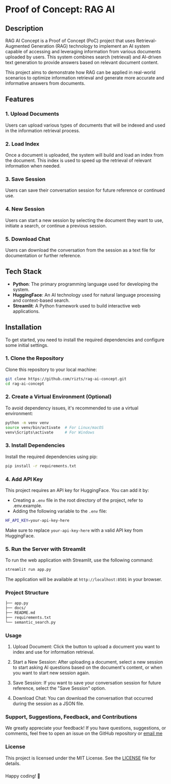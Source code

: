 # **Proof of Concept: RAG AI**

## Description
RAG AI Concept is a Proof of Concept (PoC) project that uses Retrieval-Augmented Generation (RAG) technology to implement an AI system capable of accessing and leveraging information from various documents uploaded by users. This system combines search (retrieval) and AI-driven text generation to provide answers based on relevant document content.

This project aims to demonstrate how RAG can be applied in real-world scenarios to optimize information retrieval and generate more accurate and informative answers from documents.

## Features
### 1. **Upload Documents**
Users can upload various types of documents that will be indexed and used in the information retrieval process.

### 2. **Load Index**
Once a document is uploaded, the system will build and load an index from the document. This index is used to speed up the retrieval of relevant information when needed.

### 3. **Save Session**
Users can save their conversation session for future reference or continued use.

### 4. **New Session**
Users can start a new session by selecting the document they want to use, initiate a search, or continue a previous session.

### 5. **Download Chat**
Users can download the conversation from the session as a text file for documentation or further reference.

## Tech Stack
- **Python**: The primary programming language used for developing the system.
- **HuggingFace**: An AI technology used for natural language processing and context-based search.
- **Streamlit**: A Python framework used to build interactive web applications.

## Installation
To get started, you need to install the required dependencies and configure some initial settings.

### 1. **Clone the Repository**
Clone this repository to your local machine:
```bash
git clone https://github.com/rizts/rag-ai-concept.git
cd rag-ai-concept
```
### 2. **Create a Virtual Environment (Optional)**
To avoid dependency issues, it's recommended to use a virtual environment:
```bash
python -m venv venv
source venv/bin/activate  # For Linux/macOS
venv\Scripts\activate     # For Windows
```
### 3. **Install Dependencies**
Install the required dependencies using pip:
```bash
pip install -r requirements.txt
```
### 4. **Add API Key**
This project requires an API key for HuggingFace. You can add it by:
* Creating a `.env` file in the root directory of the project, refer to .env.example.
* Adding the following variable to the `.env` file:
```bash
HF_API_KEY=your-api-key-here
```
Make sure to replace `your-api-key-here` with a valid API key from HuggingFace.

### 5. **Run the Server with Streamlit**
To run the web application with Streamlit, use the following command:
```bash
streamlit run app.py
```
The application will be available at `http://localhost:8501` in your browser.

### **Project Structure**
```bash
├── app.py
├── docs/
├── README.md
├── requirements.txt
└── semantic_search.py
```

### **Usage**
1. Upload Document: Click the button to upload a document you want to index and use for information retrieval.

2. Start a New Session: After uploading a document, select a new session to start asking AI questions based on the document's content, or when you want to start new session again.

3. Save Session: If you want to save your conversation session for future reference, select the "Save Session" option.

4. Download Chat: You can download the conversation that occurred during the session as a JSON file.

### **Support, Suggestions, Feedback, and Contributions**

We greatly appreciate your feedback! If you have questions, suggestions, or comments, feel free to open an issue on the GitHub repository or [email me](mailto:rizts.tech@gmail.com)

### **License**
This project is licensed under the MIT License. See the [LICENSE](LICENSE) file for details.

###

Happy coding! 🚀